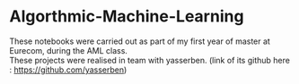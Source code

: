 # Algorthmic-Machine-Learning
These notebooks were carried out as part of my first year of master at Eurecom, during the AML class.  
These projects were realised in team with yasserben. (link of its github here : https://github.com/yasserben)
